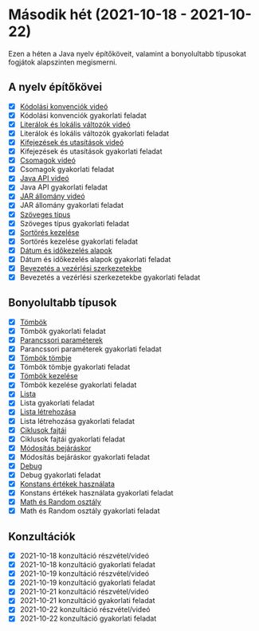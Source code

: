 # Második hét (2021-10-18 - 2021-10-22)

Ezen a héten a Java nyelv építőköveit, valamint
a bonyolultabb típusokat fogjátok alapszinten megismerni.

## A nyelv építőkövei

* [X] [Kódolási konvenciók videó](https://e-learning.training360.com/courses/take/java-se-alapok-java-nyelvi-elemek/lessons/10709797-kodolasi-konvenciok)
* [X] Kódolási konvenciók gyakorlati feladat
* [X] [Literálok és lokális változók videó](https://e-learning.training360.com/courses/take/java-se-alapok-java-nyelvi-elemek/lessons/10709851-literalok-es-lokalis-valtozok)
* [X] Literálok és lokális változók gyakorlati feladat
* [X] [Kifejezések és utasítások videó](https://e-learning.training360.com/courses/take/java-se-alapok-java-nyelvi-elemek/lessons/10709849-kifejezesek-es-utasitasok)
* [X] Kifejezések és utasítások gyakorlati feladat
* [X] [Csomagok videó](https://e-learning.training360.com/courses/take/java-se-alapok-java-nyelvi-elemek/lessons/10709796-csomagok)
* [X] Csomagok gyakorlati feladat
* [X] [Java API videó](https://e-learning.training360.com/courses/take/java-se-alapok-java-nyelvi-elemek/lessons/10709757-java-api)
* [X] Java API gyakorlati feladat
* [X] [JAR állomány videó](https://e-learning.training360.com/courses/take/java-se-alapok-java-nyelvi-elemek/lessons/10709835-jar-allomany)
* [X] JAR állomány gyakorlati feladat
* [X] [Szöveges típus](https://e-learning.training360.com/courses/take/java-se-alapok-java-nyelvi-elemek/lessons/10709758-szoveges-tipus)
* [X] Szöveges típus gyakorlati feladat
* [X] [Sortörés kezelése](https://e-learning.training360.com/courses/take/java-se-alapok-java-nyelvi-elemek/lessons/28188842-sortores-kezelese)
* [X] Sortörés kezelése gyakorlati feladat
* [X] [Dátum és időkezelés alapok](https://e-learning.training360.com/courses/take/java-se-alapok-java-nyelvi-elemek/lessons/10709798-datum-es-idokezeles-alapok)
* [X] Dátum és időkezelés alapok gyakorlati feladat
* [X] [Bevezetés a vezérlési szerkezetekbe](https://e-learning.training360.com/courses/take/java-se-alapok-java-nyelvi-elemek/lessons/10709782-bevezetes-a-vezerlesi-szerkezetekbe)
* [X] Bevezetés a vezérlési szerkezetekbe gyakorlati feladat

## Bonyolultabb típusok

* [X] [Tömbök](https://e-learning.training360.com/courses/take/java-se-alapok-java-nyelvi-elemek/lessons/10709784-tombok)
* [X] Tömbök gyakorlati feladat
* [X] [Parancssori paraméterek](https://e-learning.training360.com/courses/take/java-se-alapok-java-nyelvi-elemek/lessons/17496052-parancssori-parameterek)
* [X] Parancssori paraméterek gyakorlati feladat
* [X] [Tömbök tömbje](https://e-learning.training360.com/courses/take/java-se-alapok-java-nyelvi-elemek/lessons/10709631-tombok-tombje)
* [X] Tömbök tömbje gyakorlati feladat
* [X] [Tömbök kezelése](https://e-learning.training360.com/courses/take/java-se-alapok-java-nyelvi-elemek/lessons/10709801-tombok-kezelese)
* [X] Tömbök kezelése gyakorlati feladat
* [X] [Lista](https://e-learning.training360.com/courses/take/java-se-alapok-java-nyelvi-elemek/lessons/10709852-lista)
* [X] Lista gyakorlati feladat
* [X] [Lista létrehozása](https://e-learning.training360.com/courses/take/java-se-alapok-java-nyelvi-elemek/lessons/27993631-lista-letrehozasa)
* [X] Lista létrehozása gyakorlati feladat
* [X] [Ciklusok fajtái](https://e-learning.training360.com/courses/take/java-se-alapok-java-nyelvi-elemek/lessons/27993677-ciklusok-fajtai)
* [X] Ciklusok fajtái gyakorlati feladat
* [X] [Módosítás bejáráskor](https://e-learning.training360.com/courses/take/java-se-alapok-java-nyelvi-elemek/lessons/27993685-modositas-bejaraskor)
* [X] Módosítás bejáráskor gyakorlati feladat
* [X] [Debug](https://e-learning.training360.com/courses/take/java-se-alapok-java-nyelvi-elemek/lessons/10709799-debug)
* [X] Debug gyakorlati feladat
* [X] [Konstans értékek használata](https://e-learning.training360.com/courses/take/java-se-alapok-java-nyelvi-elemek/lessons/10709785-konstans-ertekek-hasznalata)
* [X] Konstans értékek használata gyakorlati feladat
* [X] [Math és Random osztály](https://e-learning.training360.com/courses/take/java-se-alapok-java-nyelvi-elemek/lessons/10709760-math-es-random-osztaly)
* [X] Math és Random osztály gyakorlati feladat

## Konzultációk

* [X] 2021-10-18 konzultáció részvétel/videó
* [X] 2021-10-18 konzultáció gyakorlati feladat
* [X] 2021-10-19 konzultáció részvétel/videó
* [X] 2021-10-19 konzultáció gyakorlati feladat
* [X] 2021-10-21 konzultáció részvétel/videó
* [X] 2021-10-21 konzultáció gyakorlati feladat
* [X] 2021-10-22 konzultáció részvétel/videó
* [X] 2021-10-22 konzultáció gyakorlati feladat